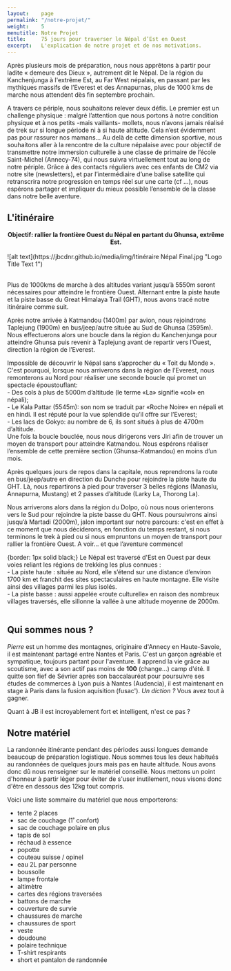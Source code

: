 ```yaml
---
layout:    page
permalink: "/notre-projet/"
weight:    5
menutitle: Notre Projet
title:     75 jours pour traverser le Népal d’Est en Ouest
excerpt:   L'explication de notre projet et de nos motivations.
---
```



Après plusieurs mois de préparation, nous nous apprêtons à partir pour ladite « demeure des Dieux », autrement dit le Népal. De la région du Kanchenjunga à l'extrême Est, au Far West népalais, en passant par les mythiques massifs de l’Everest et des Annapurnas, plus de 1000 kms de marche nous attendent dès fin septembre prochain. 

A travers ce périple, nous souhaitons relever deux défis. Le premier est un challenge physique : malgré l’attention que nous portons à notre condition physique et à nos petits -mais vaillants- mollets, nous n’avons jamais réalisé de trek sur si longue période ni à si haute altitude. Cela n’est évidemment pas pour rassurer nos mamans… Au delà de cette dimension sportive, nous souhaitons aller à la rencontre de la culture népalaise avec pour objectif de transmettre notre immersion culturelle à une classe de primaire de l’école Saint-Michel (Annecy-74), qui nous suivra virtuellement tout au long de notre périple. Grâce à des contacts réguliers avec ces enfants de CM2 via notre site (newsletters), et par l’intermédiaire d’une balise satellite qui retranscrira notre progression en temps réel sur une carte (cf …), nous espérons partager et impliquer du mieux possible l’ensemble de la classe dans notre belle aventure.

## L'itinéraire

<center><B>Objectif: rallier la frontière Ouest du Népal en partant du Ghunsa, extrême Est.</B></center>
<br>
![alt text](https://jbcdnr.github.io/media/img/Itinéraire Népal Final.jpg "Logo Title Text 1")

<br>Plus de 1000kms de marche à des altitudes variant jusqu’à 5550m seront nécessaires pour atteindre le frontière Ouest. Alternant entre la piste haute et la piste basse du Great Himalaya Trail (GHT), nous avons tracé notre itinéraire comme suit.

Après notre arrivée à Katmandou (1400m) par avion, nous rejoindrons Taplejung (1900m) en bus/jeep/autre située au Sud de Ghunsa (3595m). Nous effectuerons alors une boucle dans la région du Kanchenjunga pour atteindre Ghunsa puis revenir à Taplejung avant de repartir vers l’Ouest, direction la région de l’Everest.

Impossible de découvrir le Népal sans s’approcher du « Toit du Monde ». C'est pourquoi, lorsque nous arriverons dans la région de l’Everest, nous remonterons au Nord pour réaliser une seconde boucle qui promet un spectacle époustouflant:
<br>-	Des cols à plus de 5000m d’altitude (le terme «La» signifie «col» en népali);
<br>-	Le Kala Pattar (5545m): son nom se traduit par «Roche Noire» en népali et en hindi. Il est réputé pour la vue splendide qu’il offre sur l’Everest;
<br>-	Les lacs de Gokyo: au nombre de 6, ils sont situés à plus de 4700m d’altitude.
<br>Une fois la boucle bouclée, nous nous dirigerons vers Jiri afin de trouver un moyen de transport pour atteindre Katmandou. Nous espérons réaliser l’ensemble de cette première section (Ghunsa-Katmandou) en moins d’un mois.

Après quelques jours de repos dans la capitale, nous reprendrons la route en bus/jeep/autre en direction du Dunche pour rejoindre la piste haute du GHT. Là, nous repartirons à pied pour traverser 3 belles régions (Manaslu, Annapurna, Mustang) et 2 passes d’altitude (Larky La, Thorong La).

Nous arriverons alors dans la région du Dolpo, où nous nous orienterons vers le Sud pour rejoindre la piste basse du GHT. Nous poursuivrons ainsi jusqu’à Martadi (2000m), jalon important sur notre parcours: c'est en effet à ce moment que nous déciderons, en fonction du temps restant, si nous terminons le trek à pied ou si nous empruntons un moyen de transport pour rallier la frontière Ouest. A voir… et que l’aventure commence!

<p>
<table>
{border: 1px solid black;}
Le Népal est traversé d'Est en Ouest par deux voies reliant les régions de trekking les plus connues :
<br>- La piste haute : située au Nord, elle s’étend sur une distance d’environ 1700 km et franchit des sites spectaculaires en haute montagne. Elle visite ainsi des villages parmi les plus isolés.
<br>- La piste basse : aussi appelée «route culturelle» en raison des nombreux villages traversés, elle sillonne la vallée à une altitude moyenne de 2000m.
</p>
</table>


## Qui sommes nous ?

*Pierre* est un homme des montagnes, originaire d'Annecy en Haute-Savoie, il est maintenant partagé entre Nantes et Paris. C'est un garçon agréable et sympatique, toujours partant pour l'aventure. Il apprend la vie grâce au scoutisme, avec a son actif pas moins de **100** (change...) camp d'été. Il quitte son fief de Sévrier après son baccalauréat pour poursuivre ses études de commerces à Lyon puis à Nantes (Audencia), il est maintenant en stage à Paris dans la fusion aquisition (fusac'). *Un diction ?* Vous avez tout à gagner. 

Quant à JB il est incroyablement fort et intelligent, n'est ce pas ?

## Notre matériel

La randonnée itinérante pendant des périodes aussi longues demande beaucoup de préparation logistique. Nous sommes tous les deux habitués au randonnées de quelques jours mais pas en haute altitude. Nous avons donc dû nous renseigner sur le matériel conseillé. Nous mettons un point d'honneur à partir léger pour éviter de s'user inutilement, nous visons donc d'être en dessous des 12kg tout compris.

Voici une liste sommaire du matériel que nous emporterons:

- tente 2 places
- sac de couchage (1˚ confort)
- sac de couchage polaire en plus
- tapis de sol
- réchaud à essence
- popotte
- couteau suisse / opinel
- eau 2L par personne
- boussolle
- lampe frontale
- altimètre
- cartes des régions traversées
- battons de marche
- couverture de survie
- chaussures de marche
- chaussures de sport
- veste
- doudoune
- polaire technique
- T-shirt respirants
- short et pantalon de randonnée
